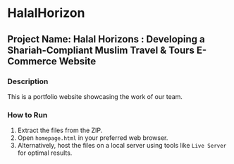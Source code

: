 # HalalHorizon

## Project Name: Halal Horizons : Developing a Shariah-Compliant Muslim Travel & Tours E-Commerce Website

### Description
This is a portfolio website showcasing the work of our team.

### How to Run
1. Extract the files from the ZIP.
2. Open `homepage.html` in your preferred web browser.
3. Alternatively, host the files on a local server using tools like `Live Server` for optimal results.
